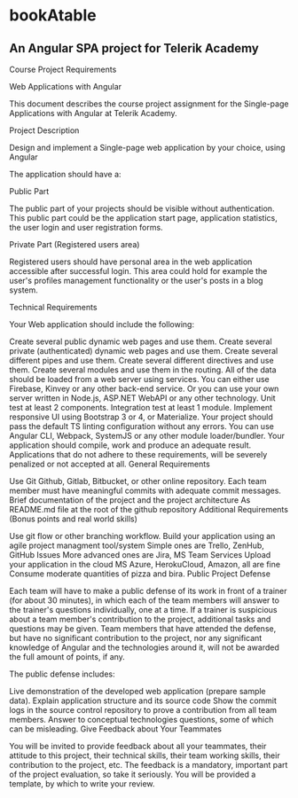 # bookAtable
An Angular SPA project for Telerik Academy
-----------------------------------------------------------------------------------------------------------------------------
Course Project Requirements

Web Applications with Angular

This document describes the course project assignment for the Single-page Applications with Angular at Telerik Academy.

Project Description

Design and implement a Single-page web application by your choice, using Angular

The application should have a:

Public Part

The public part of your projects should be visible without authentication. This public part could be the application start page, application statistics, the user login and user registration forms.

Private Part (Registered users area)

Registered users should have personal area in the web application accessible after successful login. This area could hold for example the user's profiles management functionality or the user's posts in a blog system.

Technical Requirements

Your Web application should include the following:

Create several public dynamic web pages and use them.
Create several private (authenticated) dynamic web pages and use them.
Create several different pipes and use them.
Create several different directives and use them.
Create several modules and use them in the routing.
All of the data should be loaded from a web server using services.
You can either use Firebase, Kinvey or any other back-end service.
Or you can use your own server written in Node.js, ASP.NET WebAPI or any other technology.
Unit test at least 2 components.
Integration test at least 1 module.
Implement responsive UI using Bootstrap 3 or 4, or Materialize.
Your project should pass the default TS linting configuration without any errors.
You can use Angular CLI, Webpack, SystemJS or any other module loader/bundler.
Your application should compile, work and produce an adequate result.
Applications that do not adhere to these requirements, will be severely penalized or not accepted at all.
General Requirements

Use Git
Github, Gitlab, Bitbucket, or other online repository.
Each team member must have meaningful commits with adequate commit messages.
Brief documentation of the project and the project architecture
As README.md file at the root of the github repository
Additional Requirements (Bonus points and real world skills)

Use git flow or other branching workflow.
Build your application using an agile project managment tool/system
Simple ones are Trello, ZenHub, GitHub Issues
More advanced ones are Jira, MS Team Services
Upload your application in the cloud
MS Azure, HerokuCloud, Amazon, all are fine
Consume moderate quantities of pizza and bira.
Public Project Defense

Each team will have to make a public defense of its work in front of a trainer (for about 30 minutes), in which each of the team members will answer to the trainer's questions individually, one at a time. If a trainer is suspicious about a team member's contribution to the project, additional tasks and questions may be given. Team members that have attended the defense, but have no significant contribution to the project, nor any significant knowledge of Angular and the technologies around it, will not be awarded the full amount of points, if any.

The public defense includes:

Live demonstration of the developed web application (prepare sample data).
Explain application structure and its source code
Show the commit logs in the source control repository to prove a contribution from all team members.
Answer to conceptual technologies questions, some of which can be misleading.
Give Feedback about Your Teammates

You will be invited to provide feedback about all your teammates, their attitude to this project, their technical skills, their team working skills, their contribution to the project, etc. The feedback is a mandatory, important part of the project evaluation, so take it seriously. You will be provided a template, by which to write your review.
